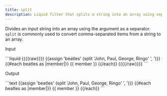 ```yaml
---
title: split
description: Liquid filter that splits a string into an array using separators.
---
```

Divides an input string into an array using the argument as a separator. `split` is commonly used to convert comma-separated items from a string to an array.
<p class="code-label">Input</p>
```liquid
{{{{raw}}}}
{{assign 'beatles' (split 'John, Paul, George, Ringo' ', ')}}
{{#each beatles as |member|}}
  {{ member }}
{{/each}}
{{{{/raw}}}}
```
<p class="code-label">Output</p>
```text
{{assign 'beatles' (split 'John, Paul, George, Ringo' ', ')}}
{{#each beatles as |member|}}
  {{ member }}
{{/each}}
```